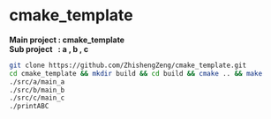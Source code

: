 # cmake_template

**Main project : cmake_template**</br> 
**Sub project &nbsp;&nbsp;: a , b , c** 

```bash
git clone https://github.com/ZhishengZeng/cmake_template.git
cd cmake_template && mkdir build && cd build && cmake .. && make
./src/a/main_a
./src/b/main_b
./src/c/main_c
./printABC
```
